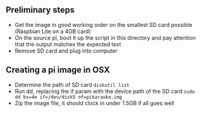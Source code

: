 ## Preliminary steps

- Get the image in good working order on the smallest SD card possible (Raspbian Lite on a 4GB card)
- On the source pi, boot it up the script in this directory and pay attention that the output matches the expected text
- Remove SD card and plug into computer

## Creating a pi image in OSX

- Determine the path of SD card `diskutil list`
- Run dd, replacing the if param with the device path of the SD card `sudo dd bs=4m if=/dev/disk5 of=pikaraoke.img`
- Zip the image file, it should clock in under 1.5GB if all goes well
